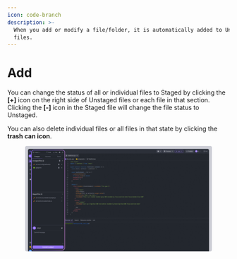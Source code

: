 ```yaml
---
icon: code-branch
description: >-
  When you add or modify a file/folder, it is automatically added to Unstaged
  files.
---
```


# Add

You can change the status of all or individual files to Staged by clicking the **\[+]** icon on the right side of Unstaged files or each file in that section. Clicking the **\[-]** icon in the Staged file will change the file status to Unstaged.&#x20;

You can also delete individual files or all files in that state by clicking the **trash can icon**.

<figure><img src="../../../.gitbook/assets/git_01 (1).png" alt=""><figcaption></figcaption></figure>
